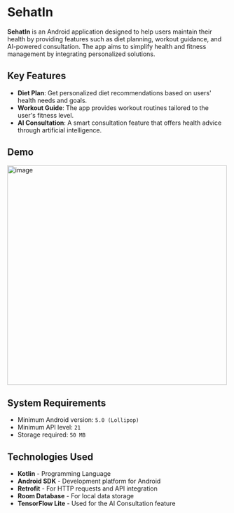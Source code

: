 # SehatIn

**SehatIn** is an Android application designed to help users maintain their health by providing features such as diet planning, workout guidance, and AI-powered consultation. The app aims to simplify health and fitness management by integrating personalized solutions.

## Key Features

- **Diet Plan**: Get personalized diet recommendations based on users' health needs and goals.
- **Workout Guide**: The app provides workout routines tailored to the user's fitness level.
- **AI Consultation**: A smart consultation feature that offers health advice through artificial intelligence.

## Demo

<img width="501" alt="image" src="https://github.com/user-attachments/assets/ed88334f-374e-4087-a117-286516b31b1b">

## System Requirements

- Minimum Android version: `5.0 (Lollipop)`
- Minimum API level: `21`
- Storage required: `50 MB`

## Technologies Used

- **Kotlin** - Programming Language
- **Android SDK** - Development platform for Android
- **Retrofit** - For HTTP requests and API integration
- **Room Database** - For local data storage
- **TensorFlow Lite** - Used for the AI Consultation feature
